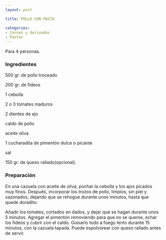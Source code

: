 ```yaml
---
layout: post

title: POLLO CON PASTA

categories:
- Carnes y derivados
- Pastas
---
```

Para 4 personas.

<h3>Ingredientes</h3>
500 gr. de pollo troceado

200 gr. de fideos

1 cebolla

2 o 3 tomates maduros

2 dientes de ajo

caldo de pollo

aceite oliva

1 cucharadita de pimentón dulce o picante

sal

150 gr. de queso rallado(opcional).

<h3>Preparación</h3>
En una cazuela con aceite de oliva, pochar la cebolla y los ajos picados muy finos. Después, incorporar los trozos de pollo, limpios, sin piel y sazonados, dejando que se rehogue durante unos minutos, hasta que quede doradito.

Añadir los tomates, cortados en dados, y dejar que se hagan durante unos 5 minutos. Agregar el pimentón removiendo para que no se queme, echar los fideos y cubrir con el caldo. Guisarlo todo a fuego lento durante 15 minutos, con la cazuela tapada. Puede espolvorear con queso rallado antes de servir.

